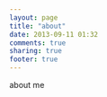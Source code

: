 ```yaml
---
layout: page
title: "about"
date: 2013-09-11 01:32
comments: true
sharing: true
footer: true
---
```

about me


